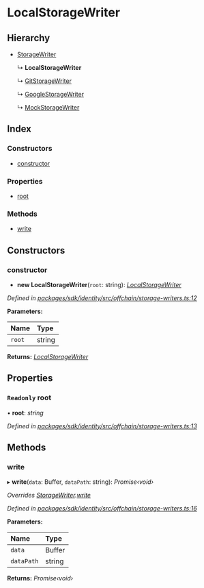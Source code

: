 # LocalStorageWriter

## Hierarchy

* [StorageWriter]()

  ↳ **LocalStorageWriter**

  ↳ [GitStorageWriter]()

  ↳ [GoogleStorageWriter]()

  ↳ [MockStorageWriter]()

## Index

### Constructors

* [constructor]()

### Properties

* [root]()

### Methods

* [write]()

## Constructors

### constructor

+ **new LocalStorageWriter**\(`root`: string\): [_LocalStorageWriter_]()

_Defined in_ [_packages/sdk/identity/src/offchain/storage-writers.ts:12_](https://github.com/celo-org/celo-monorepo/blob/master/packages/sdk/identity/src/offchain/storage-writers.ts#L12)

**Parameters:**

| Name | Type |
| :--- | :--- |
| `root` | string |

**Returns:** [_LocalStorageWriter_]()

## Properties

### `Readonly` root

• **root**: _string_

_Defined in_ [_packages/sdk/identity/src/offchain/storage-writers.ts:13_](https://github.com/celo-org/celo-monorepo/blob/master/packages/sdk/identity/src/offchain/storage-writers.ts#L13)

## Methods

### write

▸ **write**\(`data`: Buffer, `dataPath`: string\): _Promise‹void›_

_Overrides_ [_StorageWriter_]()_._[_write_]()

_Defined in_ [_packages/sdk/identity/src/offchain/storage-writers.ts:16_](https://github.com/celo-org/celo-monorepo/blob/master/packages/sdk/identity/src/offchain/storage-writers.ts#L16)

**Parameters:**

| Name | Type |
| :--- | :--- |
| `data` | Buffer |
| `dataPath` | string |

**Returns:** _Promise‹void›_

